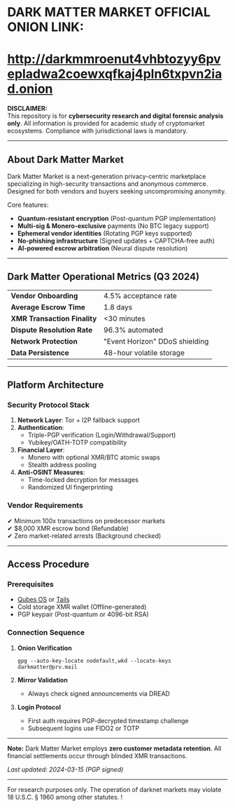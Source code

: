 # DARK MATTER MARKET OFFICIAL ONION LINK:  
# http://darkmmroenut4vhbtozyy6pvepladwa2coewxqfkaj4pln6txpvn2iad.onion

**DISCLAIMER:**  
This repository is for **cybersecurity research and digital forensic analysis only**. All information is provided for academic study of cryptomarket ecosystems. Compliance with jurisdictional laws is mandatory.  

---  

## About Dark Matter Market  

Dark Matter Market is a next-generation privacy-centric marketplace specializing in high-security transactions and anonymous commerce. Designed for both vendors and buyers seeking uncompromising anonymity.  

Core features:  
- **Quantum-resistant encryption** (Post-quantum PGP implementation)  
- **Multi-sig & Monero-exclusive** payments (No BTC legacy support)  
- **Ephemeral vendor identities** (Rotating PGP keys supported)  
- **No-phishing infrastructure** (Signed updates + CAPTCHA-free auth)  
- **AI-powered escrow arbitration** (Neural dispute resolution)  

---  

## Dark Matter Operational Metrics (Q3 2024)  

|||  
|---|---|  
| **Vendor Onboarding** | 4.5% acceptance rate |  
| **Average Escrow Time** | 1.8 days |  
| **XMR Transaction Finality** | <30 minutes |  
| **Dispute Resolution Rate** | 96.3% automated |  
| **Network Protection** | "Event Horizon" DDoS shielding |  
| **Data Persistence** | 48-hour volatile storage |  

---  

## Platform Architecture  

### Security Protocol Stack  
1. **Network Layer**: Tor + I2P fallback support  
2. **Authentication**:  
   - Triple-PGP verification (Login/Withdrawal/Support)  
   - Yubikey/OATH-TOTP compatibility  
3. **Financial Layer**:  
   - Monero with optional XMR/BTC atomic swaps  
   - Stealth address pooling  
4. **Anti-OSINT Measures**:  
   - Time-locked decryption for messages  
   - Randomized UI fingerprinting  

### Vendor Requirements  
✔ Minimum 100x transactions on predecessor markets  
✔ $8,000 XMR escrow bond (Refundable)  
✔ Zero market-related arrests (Background checked)  

---  

## Access Procedure  

### Prerequisites  
- [Qubes OS](https://www.qubes-os.org) or [Tails](https://tails.boum.org)  
- Cold storage XMR wallet (Offline-generated)  
- PGP keypair (Post-quantum or 4096-bit RSA)  

### Connection Sequence  
1. **Onion Verification**  
   ```  
   gpg --auto-key-locate nodefault,wkd --locate-keys darkmatter@prv.mail  
   ```  
2. **Mirror Validation**  
   - Always check signed announcements via DREAD  

3. **Login Protocol**  
   - First auth requires PGP-decrypted timestamp challenge  
   - Subsequent logins use FIDO2 or TOTP  

---  

**Note:** Dark Matter Market employs **zero customer metadata retention**. All financial settlements occur through blinded XMR transactions.  

*Last updated: 2024-03-15 (PGP signed)*  

---  

For research purposes only. The operation of darknet markets may violate 18 U.S.C. § 1960 among other statutes.
!